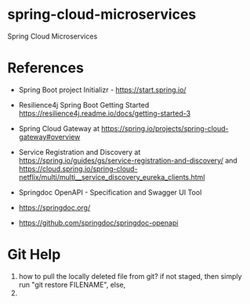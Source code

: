 # spring-cloud-microservices
Spring Cloud Microservices

# References

- Spring Boot project Initializr - https://start.spring.io/

- Resilience4j Spring Boot Getting Started https://resilience4j.readme.io/docs/getting-started-3

- Spring Cloud Gateway at https://spring.io/projects/spring-cloud-gateway#overview

- Service Registration and Discovery at https://spring.io/guides/gs/service-registration-and-discovery/ and https://cloud.spring.io/spring-cloud-netflix/multi/multi__service_discovery_eureka_clients.html

- Springdoc OpenAPI - Specification and Swagger UI Tool
- https://springdoc.org/
- https://github.com/springdoc/springdoc-openapi




# Git Help

1. how to pull the locally deleted file from git?
    if not staged, then simply run "git restore FILENAME", else, 
2. 